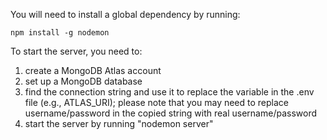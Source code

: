 You will need to install a global dependency by running:

```
npm install -g nodemon
```

To start the server, you need to:

1. create a MongoDB Atlas account
2. set up a MongoDB database
3. find the connection string and use it to replace the variable in the .env file (e.g., ATLAS_URI); please note that you may need to replace username/password in the copied string with real username/password
4. start the server by running "nodemon server"